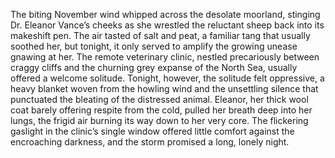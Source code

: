 The biting November wind whipped across the desolate moorland, stinging Dr. Eleanor Vance’s cheeks as she wrestled the reluctant sheep back into its makeshift pen.  The air tasted of salt and peat, a familiar tang that usually soothed her, but tonight, it only served to amplify the growing unease gnawing at her.  The remote veterinary clinic, nestled precariously between craggy cliffs and the churning grey expanse of the North Sea, usually offered a welcome solitude.  Tonight, however, the solitude felt oppressive, a heavy blanket woven from the howling wind and the unsettling silence that punctuated the bleating of the distressed animal.  Eleanor, her thick wool coat barely offering respite from the cold, pulled her breath deep into her lungs, the frigid air burning its way down to her very core.  The flickering gaslight in the clinic’s single window offered little comfort against the encroaching darkness, and the storm promised a long, lonely night.
